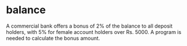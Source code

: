 # balance
A commercial bank offers a bonus of 2% of the balance to all deposit holders, with 5% for female account holders over Rs. 5000. A program is needed to calculate the bonus amount.
